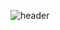 ![header](https://capsule-render.vercel.app/api?type=Slice&height=200&text=차지모양%20Test&fontAlign=70&stroke=00FF00&strokeWidth=3)
